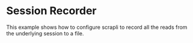 # Session Recorder

This example shows how to configure scrapli to record all the reads from the underlying session to
a file.
